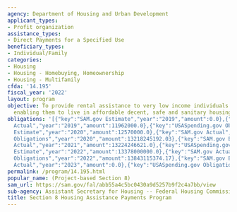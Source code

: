 ```yaml
---
agency: Department of Housing and Urban Development
applicant_types:
- Profit organization
assistance_types:
- Direct Payments for a Specified Use
beneficiary_types:
- Individual/Family
categories:
- Housing
- Housing - Homebuying, Homeownership
- Housing - Multifamily
cfda: '14.195'
fiscal_year: '2022'
layout: program
objective: To provide rental assistance to very low income individuals and families
  enabling them to live in affordable decent, safe and sanitary housing.
obligations: '[{"key":"SAM.gov Estimate","year":"2019","amount":0.0},{"key":"SAM.gov
  Actual","year":"2019","amount":11962000.0},{"key":"USASpending.gov Obligations","year":"2019","amount":11761029249.43},{"key":"SAM.gov
  Estimate","year":"2020","amount":12570000.0},{"key":"SAM.gov Actual","year":"2020","amount":12923591000.0},{"key":"USASpending.gov
  Obligations","year":"2020","amount":13218245192.03},{"key":"SAM.gov Estimate","year":"2021","amount":13000000000.0},{"key":"SAM.gov
  Actual","year":"2021","amount":13224246621.0},{"key":"USASpending.gov Obligations","year":"2021","amount":13320904025.71},{"key":"SAM.gov
  Estimate","year":"2022","amount":13378000000.0},{"key":"SAM.gov Actual","year":"2022","amount":13220925212.0},{"key":"USASpending.gov
  Obligations","year":"2022","amount":13843115374.17},{"key":"SAM.gov Estimate","year":"2023","amount":14679000000.0},{"key":"SAM.gov
  Actual","year":"2023","amount":0.0},{"key":"USASpending.gov Obligations","year":"2023","amount":13015781143.47}]'
permalink: /program/14.195.html
popular_name: (Project-based Section 8)
sam_url: https://sam.gov/fal/abb55a4c5bc0430a9d5257b9f2c4a7bb/view
sub-agency: Assistant Secretary for Housing -- Federal Housing Commissioner
title: Section 8 Housing Assistance Payments Program
---
```

